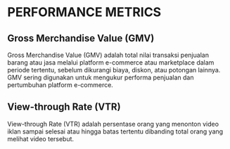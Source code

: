 # PERFORMANCE METRICS

## Gross Merchandise Value (GMV)

Gross Merchandise Value (GMV) adalah total nilai transaksi penjualan barang atau jasa melalui platform e-commerce atau marketplace dalam periode tertentu, sebelum dikurangi biaya, diskon, atau potongan lainnya. GMV sering digunakan untuk mengukur performa penjualan dan pertumbuhan platform e-commerce.

## View-through Rate (VTR)

View-through Rate (VTR) adalah persentase orang yang menonton video iklan sampai selesai atau hingga batas tertentu dibanding total orang yang melihat video tersebut.